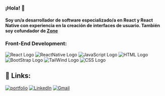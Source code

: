 ### ¡Hola! 👋 
#### Soy un/a desarrollador de software especializado/a en React y React Native con experiencia en la creación de interfaces de usuario. También soy cofundador de [Zone](URL)

### Front-End Development:
![React Logo](https://camo.githubusercontent.com/7428543c569b7c67cb97de99017a49332127c9650d7cf6c47cc4bf74aa7a2070/68747470733a2f2f696d672e736869656c64732e696f2f62616467652f52656163742e6a732d3631444246423f7374796c653d666f722d7468652d6261646765266c6f676f3d7265616374266c6f676f436f6c6f723d626c61636b)
![ReactNative Logo](https://img.shields.io/badge/React%20Native-20232A?style=for-the-badge&logo=react&logoColor=61DAFB)
![JavaScript Logo](https://camo.githubusercontent.com/93c855ae825c1757f3426f05a05f4949d3b786c5b22d0edb53143a9e8f8499f6/68747470733a2f2f696d672e736869656c64732e696f2f62616467652f4a6176615363726970742d3332333333303f7374796c653d666f722d7468652d6261646765266c6f676f3d6a617661736372697074266c6f676f436f6c6f723d463744463145)
![HTML Logo](https://camo.githubusercontent.com/e12c72a3323cf62983a3c5104e1ac21f88017c1fb839cb27bbe09fc3380c7871/68747470733a2f2f696d672e736869656c64732e696f2f62616467652f48544d4c2d6630363532393f7374796c653d666f722d7468652d6261646765266c6f676f3d48544d4c35266c6f676f436f6c6f723d7768697465)
![BootStrap Logo](https://camo.githubusercontent.com/b13ed67c809178963ce9d538175b02649800772be1ce0cb02da5879e5614e236/68747470733a2f2f696d672e736869656c64732e696f2f62616467652f426f6f7473747261702d3536334437433f7374796c653d666f722d7468652d6261646765266c6f676f3d626f6f747374726170266c6f676f436f6c6f723d7768697465)
![TailWind Logo](https://camo.githubusercontent.com/c366f224a79c147026bb5926ad39ce05af322ac53b55b9a040389661a2b104bf/68747470733a2f2f696d672e736869656c64732e696f2f62616467652f5461696c77696e644373732d3036423644343f7374796c653d666f722d7468652d6261646765266c6f676f3d7461696c77696e64637373266c6f676f436f6c6f723d7768697465)
![CSS Logo](https://camo.githubusercontent.com/395bcd1fa353e86f422e5f01abf3260b8c76720be050e5f4688ab7fc7634f50f/68747470733a2f2f696d672e736869656c64732e696f2f62616467652f4353532d3135373242363f7374796c653d666f722d7468652d6261646765266c6f676f3d63737333266c6f676f436f6c6f723d7768697465)

## 🔗 Links:
[![portfolio](https://img.shields.io/badge/Portfolio-4560b2?style=for-the-badge&logo=Google-chrome&logoColor=white)](https://dantecastelao.com.ar/)
[![LinkedIn](https://camo.githubusercontent.com/c1b58e41b98a889bca12be9902dbfc0ec506e161ae26b8e0460a7b64e661b816/68747470733a2f2f696d672e736869656c64732e696f2f62616467652f4c696e6b65645f496e2d3030373742353f7374796c653d666f722d7468652d6261646765266c6f676f3d4c696e6b6564496e266c6f676f436f6c6f723d7768697465)](https://www.linkedin.com/in/dante-castelao-04b9a1254/)
[![Gmail](https://camo.githubusercontent.com/556d31e33284493410899e0647e373a99399d4a8468e6a6b7d883a43f1bc992e/68747470733a2f2f696d672e736869656c64732e696f2f62616467652f476d61696c2d4431343833363f7374796c653d666f722d7468652d6261646765266c6f676f3d476d61696c266c6f676f436f6c6f723d7768697465)](mailto:dantecastelaou@gmail.com)
